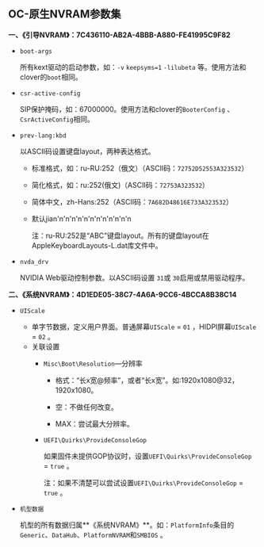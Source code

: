 ## OC-原生NVRAM参数集

**一、《引导NVRAM》：7C436110-AB2A-4BBB-A880-FE41995C9F82**

- `boot-args`

  所有kext驱动的启动参数，如：`-v` `keepsyms=1` `-lilubeta` 等。使用方法和clover的`boot`相同。

- `csr-active-config`

  SIP保护掩码，如：67000000。使用方法和clover的`BooterConfig` 、`CsrActiveConfig`相同。

- `prev-lang:kbd`

  以ASCII码设置键盘layout，两种表达格式。

  - 标准格式，如：ru-RU:252（俄文）（ASCII码：`72752D52553A323532`）

  - 简化格式，如：ru:252(俄文)（ASCII码：`72753A323532`）

  - 简体中文，zh-Hans:252（ASCII码：`7A682D48616E733A323532`）
  
  - 默认jian'n'n'n'n'n'n'n'n'n'n'n'n

    注：ru-RU:252是“ABC”键盘layout。所有的键盘layout在AppleKeyboardLayouts-L.dat库文件中。

- `nvda_drv`

  NVIDIA Web驱动控制参数。以ASCII码设置 `31`或 `30`启用或禁用驱动程序。


**二、《系统NVRAM》：4D1EDE05-38C7-4A6A-9CC6-4BCCA8B38C14**

- `UIScale`

  - 单字节数据，定义用户界面。普通屏幕`UIScale` = `01` ，HIDPI屏幕`UIScale` = `02` 。
  - 关联设置
    - `Misc\Boot\Resolution`—分辨率
    
      - 格式：“长x宽@频率”，或者“长x宽”。如:1920x1080@32，1920x1080。
    
      - 空：不做任何改变。
      - MAX：尝试最大分辨率。
    
    - `UEFI\Quirks\ProvideConsoleGop`
    
      如果固件未提供GOP协议时，设置`UEFI\Quirks\ProvideConsoleGop` = `true` 。
      
      注：如果不清楚可以尝试设置`UEFI\Quirks\ProvideConsoleGop` = `true` 。

- `机型数据`

  机型的所有数据归属**《系统NVRAM》**。如：`PlatformInfo`条目的`Generic`、`DataHub`、`PlatformNVRAM`和`SMBIOS` 。

